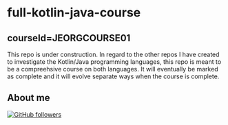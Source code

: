 # full-kotlin-java-course

## courseId=JEORGCOURSE01

This repo is under construction. In regard to the other repos I have created to investigate the Kotlin/Java programming languages, this repo is meant to be a compreehsive course on both languages. It will eventually be marked as complete and it will evolve separate ways when the course is complete.

## About me

[![GitHub followers](https://img.shields.io/github/followers/jesperancinha.svg?label=Jesperancinha&style=for-the-badge&logo=github&color=grey "GitHub")](https://github.com/jesperancinha)
